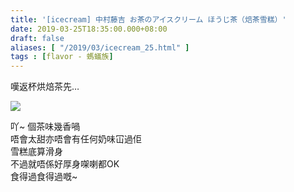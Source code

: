 ```yaml
---
title: '[icecream] 中村藤吉 お茶のアイスクリーム ほうじ茶（焙茶雪糕）'
date: 2019-03-25T18:35:00.000+08:00
draft: false
aliases: [ "/2019/03/icecream_25.html" ]
tags : [flavor - 螞蟻族]
---
```


嘆返杯烘焙茶先…  

![](/images/nakamurateaice.jpg)

吖~ 個茶味幾香喎  
唔會太甜亦唔會有任何奶味冚過佢  
雪糕底算滑身  
不過就唔係好厚身㗎喇都OK  
食得過食得過嘅~